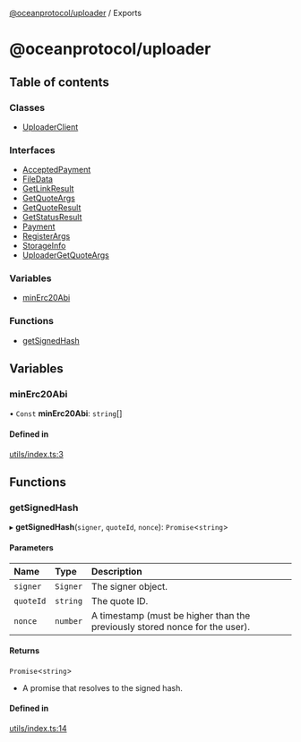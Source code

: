 [@oceanprotocol/uploader](README.md) / Exports

# @oceanprotocol/uploader

## Table of contents

### Classes

- [UploaderClient](classes/UploaderClient.md)

### Interfaces

- [AcceptedPayment](interfaces/AcceptedPayment.md)
- [FileData](interfaces/FileData.md)
- [GetLinkResult](interfaces/GetLinkResult.md)
- [GetQuoteArgs](interfaces/GetQuoteArgs.md)
- [GetQuoteResult](interfaces/GetQuoteResult.md)
- [GetStatusResult](interfaces/GetStatusResult.md)
- [Payment](interfaces/Payment.md)
- [RegisterArgs](interfaces/RegisterArgs.md)
- [StorageInfo](interfaces/StorageInfo.md)
- [UploaderGetQuoteArgs](interfaces/UploaderGetQuoteArgs.md)

### Variables

- [minErc20Abi](modules.md#minerc20abi)

### Functions

- [getSignedHash](modules.md#getsignedhash)

## Variables

### minErc20Abi

• `Const` **minErc20Abi**: `string`[]

#### Defined in

[utils/index.ts:3](https://github.com/oceanprotocol/dbs.js/blob/94f6e7d/src/utils/index.ts#L3)

## Functions

### getSignedHash

▸ **getSignedHash**(`signer`, `quoteId`, `nonce`): `Promise`<`string`\>

#### Parameters

| Name      | Type     | Description                                                                 |
| :-------- | :------- | :-------------------------------------------------------------------------- |
| `signer`  | `Signer` | The signer object.                                                          |
| `quoteId` | `string` | The quote ID.                                                               |
| `nonce`   | `number` | A timestamp (must be higher than the previously stored nonce for the user). |

#### Returns

`Promise`<`string`\>

- A promise that resolves to the signed hash.

#### Defined in

[utils/index.ts:14](https://github.com/oceanprotocol/dbs.js/blob/94f6e7d/src/utils/index.ts#L14)
